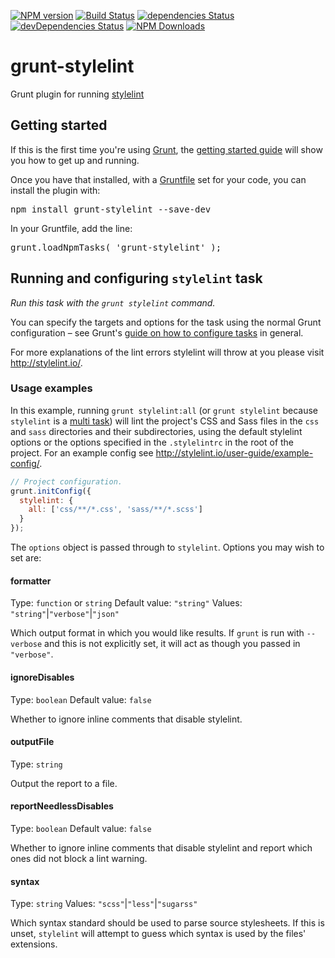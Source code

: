 [![NPM version](https://badge.fury.io/js/grunt-stylelint.svg)](http://badge.fury.io/js/grunt-stylelint)
[![Build Status](https://travis-ci.org/wikimedia/grunt-stylelint.svg?branch=master)](https://travis-ci.org/wikimedia/grunt-stylelint)
[![dependencies Status](https://david-dm.org/wikimedia/grunt-stylelint/status.svg)](https://david-dm.org/wikimedia/grunt-stylelint)
[![devDependencies Status](https://david-dm.org/wikimedia/grunt-stylelint/dev-status.svg)](https://david-dm.org/wikimedia/grunt-stylelint?type=dev)
[![NPM Downloads](https://img.shields.io/npm/dm/grunt-stylelint.svg)](https://www.npmjs.org/package/grunt-stylelint)

# grunt-stylelint
Grunt plugin for running [stylelint](http://stylelint.io/)

## Getting started

If this is the first time you're using [Grunt](http://gruntjs.com/), the [getting started guide](http://gruntjs.com/getting-started) will show you how to get up and running.

Once you have that installed, with a [Gruntfile](http://gruntjs.com/sample-gruntfile) set for your code, you can install the plugin with:

<pre lang=shell>
npm install grunt-stylelint --save-dev
</pre>

In your Gruntfile, add the line:

<pre lang=js>
grunt.loadNpmTasks( 'grunt-stylelint' );
</pre>

## Running and configuring `stylelint` task

_Run this task with the `grunt stylelint` command._

You can specify the targets and options for the task using the normal Grunt configuration – see Grunt's [guide on how to configure tasks](http://gruntjs.com/configuring-tasks) in general.

For more explanations of the lint errors stylelint will throw at you please visit http://stylelint.io/.

### Usage examples

In this example, running `grunt stylelint:all` (or `grunt stylelint` because `stylelint` is a [multi task](http://gruntjs.com/configuring-tasks#task-configuration-and-targets)) will lint the project's CSS and Sass files in the `css` and `sass` directories and their subdirectories, using the default stylelint options or the options specified in the `.stylelintrc` in the root of the project. For an example config see http://stylelint.io/user-guide/example-config/.

```js
// Project configuration.
grunt.initConfig({
  stylelint: {
    all: ['css/**/*.css', 'sass/**/*.scss']
  }
});
```

The `options` object is passed through to `stylelint`. Options you may wish to set are:

#### formatter
Type: `function` or `string`
Default value: `"string"`
Values: `"string"`|`"verbose"`|`"json"`

Which output format in which you would like results. If `grunt` is run with `--verbose` and this is not explicitly set, it will act as though you passed in `"verbose"`.

#### ignoreDisables
Type: `boolean`
Default value: `false`

Whether to ignore inline comments that disable stylelint.

#### outputFile
Type: `string`

Output the report to a file.

#### reportNeedlessDisables
Type: `boolean`
Default value: `false`

Whether to ignore inline comments that disable stylelint and report which ones did not block a lint warning.

#### syntax
Type: `string`
Values: `"scss"`|`"less"`|`"sugarss"`

Which syntax standard should be used to parse source stylesheets. If this is unset, `stylelint` will attempt to guess which syntax is used by the files' extensions.
